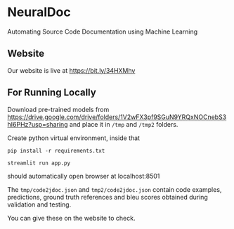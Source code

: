 # NeuralDoc

Automating Source Code Documentation using Machine Learning

## Website

Our website is live at https://bit.ly/34HXMhv

## For Running Locally

Download pre-trained models from https://drive.google.com/drive/folders/1V2wFX3pf9SGuN9YRQxNOCnebS3hI6PHz?usp=sharing and place it in ```/tmp``` and ```/tmp2``` folders.

Create python virtual environment, inside that

```
pip install -r requirements.txt

streamlit run app.py
```
should automatically open browser at localhost:8501

The ```tmp/code2jdoc.json``` and ```tmp2/code2jdoc.json``` contain code examples, predictions, ground truth references and bleu scores obtained during validation and testing.

You can give these on the website to check.

